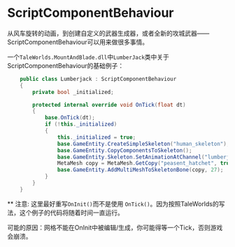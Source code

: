 # ScriptComponentBehaviour


从风车旋转的动画，到创建自定义的武器生成器，或者全新的攻城武器——ScriptComponentBehaviour可以用来做很多事情。

一个`TaleWorlds.MountAndBlade.dll`中`LumberJack`类中关于ScriptComponentBehaviour的基础例子：

```csharp
    public class Lumberjack : ScriptComponentBehaviour
    {
        private bool _initialized;

        protected internal override void OnTick(float dt)
        {
            base.OnTick(dt);
            if (!this._initialized)
            {
                this._initialized = true;
                base.GameEntity.CreateSimpleSkeleton("human_skeleton");
                base.GameEntity.CopyComponentsToSkeleton();
                base.GameEntity.Skeleton.SetAnimationAtChannel("lumberjack", 0, 1f, -1f, 0f);
                MetaMesh copy = MetaMesh.GetCopy("peasent_hatchet", true, false);
                base.GameEntity.AddMultiMeshToSkeletonBone(copy, 27);
            }
        }
    }
```



\*\* 注意: 这里最好重写`OnInit()`而不是使用 `OnTick()`。因为按照TaleWorlds的写法，这个例子的代码将随着时间一直运行。

可能的原因：网格不能在OnInit中被编辑/生成，你可能得等一个Tick，否则游戏会崩溃。

